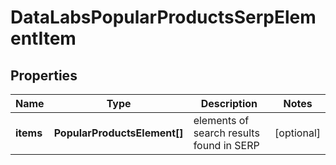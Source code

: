 # DataLabsPopularProductsSerpElementItem

## Properties

| Name | Type | Description | Notes |
|------------ | ------------- | ------------- | -------------|
**items** | **PopularProductsElement[]** | elements of search results found in SERP |[optional]|